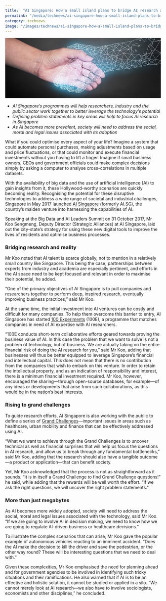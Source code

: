 ```yaml
---
title:  "AI Singapore: How a small island plans to bridge AI research and reality"
permalink: "/media/technews/ai-singapore-how-a-small-island-plans-to-bridge-ai-research-and-reality"
category: technews
image: "/images/technews/ai-singapore-how-a-small-island-plans-to-bridge-ai-research-and-reality-part-1.png"
---
```


![AI Singapore: How a small island plans to bridge AI research and reality](/images/technews/ai-singapore-how-a-small-island-plans-to-bridge-ai-research-and-reality-part-1.png)

* *AI Singapore’s programmes will help researchers, industry and the public sector work together to better leverage the technology’s potential*
* *Defining problem statements in key areas will help to focus AI research in Singapore*
* *As AI becomes more prevalent, society will need to address the social, moral and legal issues associated with its adoption*

What if you could optimise every aspect of your life? Imagine a system that could automate personal purchases, making adjustments based on usage and price fluctuations, or that could monitor and execute financial investments without you having to lift a finger. Imagine if small business owners, CEOs and government officials could make complex decisions simply by asking a computer to analyse cross-correlations in multiple datasets.

With the availability of big data and the use of artificial intelligence (AI) to gain insights from it, these Hollywood-worthy scenarios are quickly becoming reality. Recognising the potential for these disruptive technologies to address a wide range of societal and industrial challenges, Singapore in May 2017 launched [AI Singapore](https://www.aisingapore.org/) (formerly AI.SG), the country’s maiden venture into harnessing the capabilities of AI.

Speaking at the Big Data and AI Leaders Summit on 31 October 2017, Mr Koo Sengmeng, Deputy Director (Strategic Alliances) at AI Singapore, laid out the city-state’s strategy for using these new digital tools to improve the lives of residents and optimise business processes. 

### **Bridging research and reality**
Mr Koo noted that AI talent is scarce globally, not to mention in a relatively small country like Singapore. This being the case, partnerships between experts from industry and academia are especially pertinent, and efforts in the AI space need to be kept focused and relevant in order to maximise their potential, he added.  

“One of the primary objectives of AI Singapore is to pull companies and researchers together to perform deep, inspired research, eventually improving business practices,” said Mr Koo. 

At the same time, the initial investment into AI ventures can be costly and difficult for many companies. To help them overcome this barrier to entry, AI Singapore has started [100 Experiments](https://www.aisingapore.org/100e/) (100E), a programme that matches companies in need of AI expertise with AI researchers.

“100E conducts short-term collaborative efforts geared towards proving the business value of AI. In this case the problem that we want to solve is not a problem of technology, but of business. We are actually taking on the entire financial risk of doing the AI research for you,” said Mr Koo, adding that businesses will thus be better equipped to leverage Singapore’s financial and intellectual capital.
This does not mean that there is no contribution from the companies that wish to embark on this venture. In order to retain the intellectual property, and as an indication of responsibility and interest, there is a minimum financial investment required. Mr Koo, however, encouraged the sharing—through open-source databases, for example—of any ideas or developments that arise from such collaborations, as this would be in the nation’s best interests. 

### **Rising to grand challenges**
To guide research efforts, AI Singapore is also working with the public to define a series of [Grand Challenges](https://www.aisingapore.org/grandchallenge/)—important issues in areas such as healthcare, urban mobility and finance that can be effectively addressed using AI. 

“What we want to achieve through the Grand Challenges is to uncover technical as well as financial surprises that will help us focus the questions in AI research, and allow us to break through any fundamental bottlenecks,” said Mr Koo, adding that the research should also have a tangible outcome—a product or application—that can benefit society. 

Yet, Mr Koo acknowledged that the process is not as straightforward as it sounds. “It is in itself a Grand Challenge to find Grand Challenge questions!” he said, while adding that the rewards will be well worth the effort. “If we ask the right questions, we will uncover the right problem statements.” 

### **More than just megabytes**
As AI becomes more widely adopted, society will need to address the social, moral and legal issues associated with the technology, said Mr Koo. “If we are going to involve AI in decision making, we need to know how we are going to regulate AI-driven business or healthcare decisions.” 

To illustrate the complex scenarios that can arise, Mr Koo gave the popular example of autonomous vehicles reacting to an imminent accident. “Does the AI make the decision to kill the driver and save the pedestrian, or the other way round? These will be interesting questions that we need to deal with.” 

Given these complexities, Mr Koo emphasised the need for planning ahead and for government agencies to be involved in identifying such tricky situations and their ramifications. He also warned that if AI is to be an effective and holistic solution, it cannot be studied or applied in a silo. “We cannot merely look at AI research—we also have to involve sociologists, economists and other disciplines,” he concluded. 
